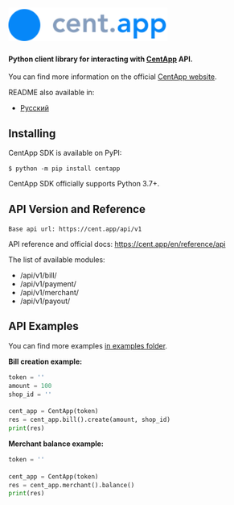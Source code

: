 # <img src="docs/logo-main.svg" alt="logo-main" height="66">

#### Python client library for interacting with [CentApp](https://cent.app/) API.

You can find more information on the official [CentApp website](https://cent.app/).

README also available in:

- [Русский](docs/README_ru.md)

## Installing

CentApp SDK is available on PyPI:

```console
$ python -m pip install centapp
```

CentApp SDK officially supports Python 3.7+.

## API Version and Reference

`Base api url: https://cent.app/api/v1`

API reference and official docs: https://cent.app/en/reference/api

The list of available modules:

- /api/v1/bill/
- /api/v1/payment/
- /api/v1/merchant/
- /api/v1/payout/

## API Examples

You can find more examples [in examples folder](https://github.com/hteppl/centapp-sdk-python/tree/master/examples).

**Bill creation example:**

```python
token = ''
amount = 100
shop_id = ''

cent_app = CentApp(token)
res = cent_app.bill().create(amount, shop_id)
print(res)
```

**Merchant balance example:**

```python
token = ''

cent_app = CentApp(token)
res = cent_app.merchant().balance()
print(res)
```

